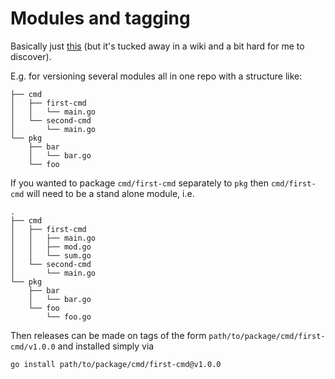 # Modules and tagging

Basically just
[this](https://github.com/golang/go/wiki/Modules#publishing-a-release) (but it's
tucked away in a wiki and a bit hard for me to discover).

E.g. for versioning several modules all in one repo with a structure like:

    ├── cmd
    │   ├── first-cmd
    │   │   └── main.go
    │   └── second-cmd
    │       └── main.go
    └── pkg
        ├── bar
        │   └── bar.go
        └── foo

If you wanted to package `cmd/first-cmd` separately to `pkg` then
`cmd/first-cmd` will need to be a stand alone module, i.e.

    .
    ├── cmd
    │   ├── first-cmd
    │   │   ├── main.go
    │   │   ├── mod.go
    │   │   └── sum.go
    │   └── second-cmd
    │       └── main.go
    └── pkg
        ├── bar
        │   └── bar.go
        └── foo
            └── foo.go

Then releases can be made on tags of the form
`path/to/package/cmd/first-cmd/v1.0.0` and installed simply via

    go install path/to/package/cmd/first-cmd@v1.0.0
